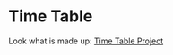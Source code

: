 <h1>Time Table</h1>
<p>Look what is made up: <a href="https://iamfutureflash.github.io/timetable.github.io/" target="_blank">Time Table Project</a></p>

